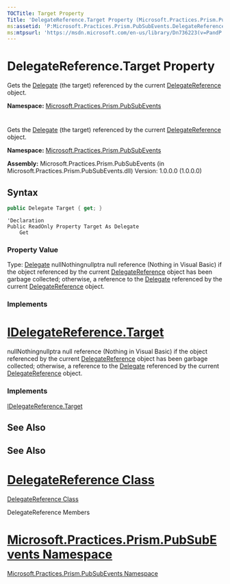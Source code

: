 ```yaml
---
TOCTitle: Target Property
Title: 'DelegateReference.Target Property (Microsoft.Practices.Prism.PubSubEvents)'
ms:assetid: 'P:Microsoft.Practices.Prism.PubSubEvents.DelegateReference.Target'
ms:mtpsurl: 'https://msdn.microsoft.com/en-us/library/Dn736223(v=PandP.50)'
---
```


# DelegateReference.Target Property

Gets the [Delegate](http://msdn.microsoft.com/en-us/library/y22acf51) (the target) referenced by the current [DelegateReference](https://msdn.microsoft.com/en-us/library/microsoft.practices.prism.pubsubevents.delegatereference(v=pandp.50)) object.

**Namespace:** [Microsoft.Practices.Prism.PubSubEvents](https://msdn.microsoft.com/en-us/library/microsoft.practices.prism.pubsubevents(v=pandp.50))
# 
Gets the [Delegate](http://msdn.microsoft.com/en-us/library/y22acf51) (the target) referenced by the current [DelegateReference](https://msdn.microsoft.com/library/microsoft.practices.prism.pubsubevents.delegatereference) object.

**Namespace:** [Microsoft.Practices.Prism.PubSubEvents](https://msdn.microsoft.com/library/microsoft.practices.prism.pubsubevents)
**Assembly:** Microsoft.Practices.Prism.PubSubEvents (in Microsoft.Practices.Prism.PubSubEvents.dll) Version: 1.0.0.0 (1.0.0.0)

## Syntax

```C#
public Delegate Target { get; }
```
 
```VB
'Declaration
Public ReadOnly Property Target As Delegate
	Get
``` 

### Property Value

Type: [Delegate](http://msdn.microsoft.com/en-us/library/y22acf51)
nullNothingnullptra null reference (Nothing in Visual Basic) if the object referenced by the current [DelegateReference](https://msdn.microsoft.com/en-us/library/microsoft.practices.prism.pubsubevents.delegatereference(v=pandp.50)) object has been garbage collected; otherwise, a reference to the [Delegate](http://msdn.microsoft.com/en-us/library/y22acf51) referenced by the current [DelegateReference](https://msdn.microsoft.com/en-us/library/microsoft.practices.prism.pubsubevents.delegatereference(v=pandp.50)) object.
### Implements

# [IDelegateReference.Target](https://msdn.microsoft.com/en-us/library/microsoft.practices.prism.pubsubevents.idelegatereference.target(v=pandp.50))
nullNothingnullptra null reference (Nothing in Visual Basic) if the object referenced by the current [DelegateReference](https://msdn.microsoft.com/library/microsoft.practices.prism.pubsubevents.delegatereference) object has been garbage collected; otherwise, a reference to the [Delegate](http://msdn.microsoft.com/en-us/library/y22acf51) referenced by the current [DelegateReference](https://msdn.microsoft.com/library/microsoft.practices.prism.pubsubevents.delegatereference) object.
### Implements

[IDelegateReference.Target](https://msdn.microsoft.com/library/microsoft.practices.prism.pubsubevents.idelegatereference.target)

## See Also

## See Also

# [DelegateReference Class](https://msdn.microsoft.com/en-us/library/microsoft.practices.prism.pubsubevents.delegatereference(v=pandp.50))
[DelegateReference Class](https://msdn.microsoft.com/library/microsoft.practices.prism.pubsubevents.delegatereference)

DelegateReference Members

# [Microsoft.Practices.Prism.PubSubEvents Namespace](https://msdn.microsoft.com/en-us/library/microsoft.practices.prism.pubsubevents(v=pandp.50))
[Microsoft.Practices.Prism.PubSubEvents Namespace](https://msdn.microsoft.com/library/microsoft.practices.prism.pubsubevents)
